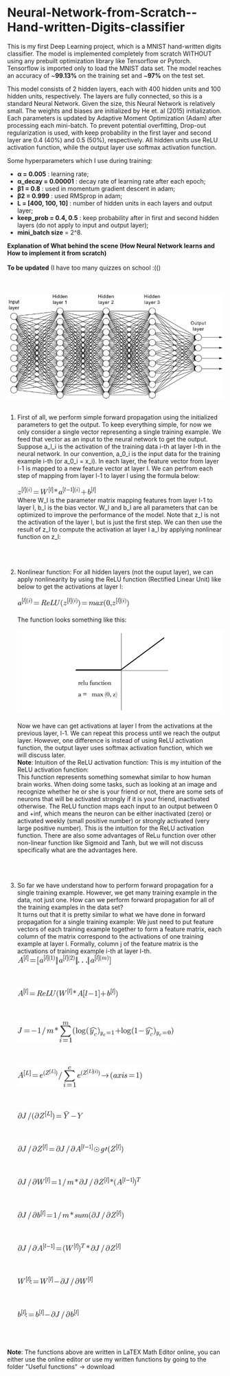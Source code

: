 # Neural-Network-from-Scratch--Hand-written-Digits-classifier
This is my first Deep Learning project, which is a MNIST hand-written digits classifier. The model is implemented completely from scratch WITHOUT using any prebuilt optimization library like Tensorflow or Pytorch. Tensorflow is imported only to load the MNIST data set. The model reaches an accuracy of ~**99.13%** on the training set and ~**97%** on the test set.

This model consists of 2 hidden layers, each with 400 hidden units and 100 hidden units, respectively. The layers are fully connected, so this is a standard Neural Network. Given the size, this Neural Network is relatively small. The weights and biases are initialized by He et. al (2015) initialization. Each parameters is updated by Adaptive Moment Optimization (Adam) after processing each mini-batch. To prevent potential overfitting, Drop-out regularization is used, with keep probability in the first layer and second layer are 0.4 (40%) and 0.5 (50%), respectively. All hidden units use ReLU activation function, while the output layer use softmax activation function.

Some hyperparameters which I use during training:
+ **α = 0.005**          : learning rate;
+ **α_decay = 0.00001**  : decay rate of learning rate after each epoch;
+ **β1 = 0.8**           : used in momentum gradient descent in adam;
+ **β2 = 0.999**         : used RMSprop in adam;
+ **L = [400, 100, 10]** : number of hidden units in each layers and output layer;
+ **keep_prob = 0.4, 0.5** : keep probability after in first and second hidden layers (do not apply to input and output layer);
+ **mini_batch size** = 2^8.

**Explanation of What behind the scene (How Neural Network learns and How to implement it from scratch)**</br></br>
**To be updated** (I have too many quizzes on school :(()</br></br></br></br>
<img src = "Useful Functions/Neural Network.png"></br></br>
1) First of all, we perform simple forward propagation using the initialized parameters to get the output. To keep everything simple, for now we only consider a single vector representing a single training example. We feed that vector as an input to the neural network to get the output. </br>
Suppose a_l_i is the activation of the training data i-th at layer l-th in the neural network. In our convention, a_0_i is the input data for the training example i-th (or a_0_i = x_i). In each layer, the feature vector from layer l-1 is mapped to a new feature vector at layer l. We can perfrom each step of mapping from layer l-1 to layer l using the formula below:  </br></br>
<img src = "Useful Functions/1. Forward Propagation 1.png"></br>
Where W_l is the parameter matrix mapping features from layer l-1 to layer l, b_l is the bias vector. W_l and b_l are all parameters that can be optimized to improve the performance of the model. Note that z_l is not the activation of the layer l, but is just the first step. We can then use the result of z_l to compute the activation at layer l a_l by applying nonlinear function on z_l:
</br></br></br></br>

2) Nonlinear function: For all hidden layers (not the ouput layer), we can apply nonlinearity by using the ReLU function (Rectified Linear Unit) like below to get the activations at layer l:</br></br>
<img src = "Useful Functions/2. Forward Propagation 2.png"></br></br>
The function looks something like this:</br></br>
<img src = "Useful Functions/Relu.png"></br></br>
Now we have can get activations at layer l from the activations at the previous layer, l-1. We can repeat this process until we reach the output layer. However, one difference is instead of using ReLU activation function, the output layer uses softmax activation function, which we will discuss later.</br>
**Note**: Intuition of the ReLU activation function: This is my intuition of the ReLU activation function:</br>
This function represents something somewhat similar to how human brain works. When doing some tasks, such as looking at an image and recognize whether he or she is your friend or not, there are some sets of neurons that will be activated strongly if it is your friend, inactivated otherwise. The ReLU function maps each input to an output between 0 and +inf, which means the neuron can be either inactivated (zero) or activated weekly (small positive number) or strongly activated (very large positive number). This is the intuition for the ReLU activation function. There are also some advantages of ReLu function over other non-linear function like Sigmoid and Tanh, but we will not discuss specifically what are the advantages here.
</br></br></br></br>

3) So far we have understand how to perform forward propagation for a single training example. However, we get many training example in the data, not just one. How can we perform forward propagation for all of the training examples in the data set?</br>
It turns out that it is pretty similar to what we have done in forward propagation for a single training example: We just need to put  feature vectors of each training example together to form a feature matrix, each column of the matrix correspond to the activations of one training example at layer l. Formally, column j of the feature matrix is the activations of training example i-th at layer l-th.
<img src = "Useful Functions/3. Activation Matrix.png"></br></br></br></br>
<img src = "Useful Functions/4. Forward_Prop.png"></br></br></br></br>
<img src = "Useful Functions/5. Total Loss Function.png"></br></br></br></br>
<img src = "Useful Functions/6. Softmax Activation.png"></br></br></br></br>
<img src = "Useful Functions/8. Backprop1.png"></br></br></br></br>
<img src = "Useful Functions/9. Backprop2.png"></br></br></br></br>
<img src = "Useful Functions/10. Backprop3.png"></br></br></br></br>
<img src = "Useful Functions/11. Backprop4.png"></br></br></br></br>
<img src = "Useful Functions/12. Backprop5.png"></br></br></br></br>
<img src = "Useful Functions/14. Update.png"></br></br></br></br>
<img src = "Useful Functions/15. Update.png"></br></br></br></br>

**Note**: The functions above are written in LaTEX Math Editor online, you can either use the online editor or use my written functions by going to the folder "Useful functions" -> download
